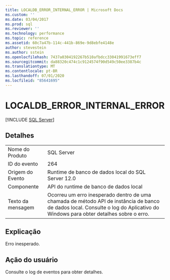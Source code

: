 ```yaml
---
title: LOCALDB_ERROR_INTERNAL_ERROR | Microsoft Docs
ms.custom: ''
ms.date: 03/04/2017
ms.prod: sql
ms.reviewer: ''
ms.technology: performance
ms.topic: reference
ms.assetid: 60c7a47b-114c-441b-869e-9d8ebfe4148e
author: stevestein
ms.author: sstein
ms.openlocfilehash: 7437a0304192267b510afbdcc33041991673eff7
ms.sourcegitcommit: da88320c474c1c9124574f90d549c50ee3387b4c
ms.translationtype: MT
ms.contentlocale: pt-BR
ms.lasthandoff: 07/01/2020
ms.locfileid: "85641695"
---
```

# <a name="localdb_error_internal_error"></a>LOCALDB_ERROR_INTERNAL_ERROR
 [!INCLUDE [SQL Server](../../includes/applies-to-version/sqlserver.md)]
    
## <a name="details"></a>Detalhes  
  
|||  
|-|-|  
|Nome do Produto|SQL Server|  
|ID do evento|264|  
|Origem do Evento|Runtime de banco de dados local do SQL Server 12.0|  
|Componente|API do runtime de banco de dados local|  
|Texto da mensagem|Ocorreu um erro inesperado dentro de uma chamada de método API de instância de banco de dados local. Consulte o log do Aplicativo do Windows para obter detalhes sobre o erro.|  
  
## <a name="explanation"></a>Explicação  
 Erro inesperado.  
  
## <a name="user-action"></a>Ação do usuário  
 Consulte o log de eventos para obter detalhes.  
  
  

